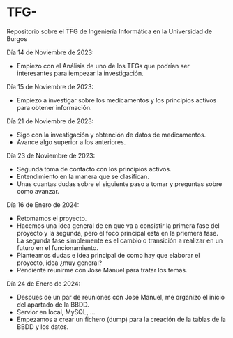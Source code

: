# TFG-
Repositorio sobre el TFG de Ingeniería Informática en la Universidad de Burgos

Día 14 de Noviembre de 2023:
  - Empiezo con el Análisis de uno de los TFGs que podrían ser interesantes para iempezar la investigación.

Día 15 de Noviembre de 2023:
  - Empiezo a investigar sobre los medicamentos y los principios activos para obtener información.

Día 21 de Noviembre de 2023:
  - Sigo con la investigación y obtención de datos de medicamentos.
  - Avance algo superior a los anteriores.

Día 23 de Noviembre de 2023:
  - Segunda toma de contacto con los principios activos.
  - Entendimiento en la manera que se clasifican.
  - Unas cuantas dudas sobre el siguiente paso a tomar y preguntas sobre como avanzar.

Día 16 de Enero de 2024:
  - Retomamos el proyecto.
  - Hacemos una idea general de en que va a consistir la primera fase del proyecto y la segunda, pero el foco principal esta
    en la priemera fase. La segunda fase simplemente es el cambio o transición a realizar en un futuro en el funcionamiento.
  - Planteamos dudas e idea principal de como hay que elaborar el proyecto, idea ¿muy general?
  - Pendiente reunirme con Jose Manuel para tratar los temas.

Día 24 de Enero de 2024:
  - Despues de un par de reuniones con José Manuel, me organizo el inicio del apartado de la BBDD.
  - Servior en local, MySQL, ...
  - Empezamos a crear un fichero (dump) para la creación de la tablas de la BBDD y los datos.
